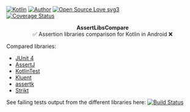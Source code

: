 [![Kotlin](https://img.shields.io/badge/Kotlin-Yes%20Please-BB42B0.svg)]()
[![Author](https://img.shields.io/badge/Author-code--schreiber-1A237E.svg)](https://github.com/code-schreiber)
[![Open Source Love svg3](https://badges.frapsoft.com/os/v3/open-source.svg?v=103)](https://github.com/ellerbrock/open-source-badges/)  
[![Coverage Status](https://coveralls.io/repos/github/code-schreiber/AssertLibsCompare/badge.svg?branch=master)](https://coveralls.io/github/code-schreiber/AssertLibsCompare?branch=master)  

<p align="center">
 <b>AssertLibsCompare</b>
 <br>
 ✅ Assertion libraries comparison for Kotlin in Android ❌
</p>


Compared libraries:
 - [JUnit 4](https://github.com/junit-team/junit4/)
 - [AssertJ](https://github.com/joel-costigliola/assertj-core/)
 - [KotlinTest](https://github.com/kotlintest/kotlintest/)
 - [Kluent](https://github.com/MarkusAmshove/Kluent/)
 - [assertk](https://github.com/willowtreeapps/assertk/)
 - [Strikt](https://github.com/robfletcher/strikt/)

See failing tests output from the different libraries here: [![Build Status](https://travis-ci.org/code-schreiber/AssertLibsCompare.svg?branch=master)](https://travis-ci.org/code-schreiber/AssertLibsCompare)
